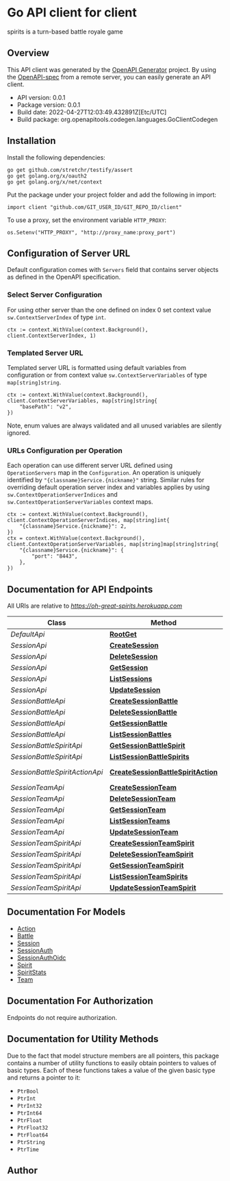# Go API client for client

spirits is a turn-based battle royale game

## Overview
This API client was generated by the [OpenAPI Generator](https://openapi-generator.tech) project.  By using the [OpenAPI-spec](https://www.openapis.org/) from a remote server, you can easily generate an API client.

- API version: 0.0.1
- Package version: 0.0.1
- Build date: 2022-04-27T12:03:49.432891Z[Etc/UTC]
- Build package: org.openapitools.codegen.languages.GoClientCodegen

## Installation

Install the following dependencies:

```shell
go get github.com/stretchr/testify/assert
go get golang.org/x/oauth2
go get golang.org/x/net/context
```

Put the package under your project folder and add the following in import:

```golang
import client "github.com/GIT_USER_ID/GIT_REPO_ID/client"
```

To use a proxy, set the environment variable `HTTP_PROXY`:

```golang
os.Setenv("HTTP_PROXY", "http://proxy_name:proxy_port")
```

## Configuration of Server URL

Default configuration comes with `Servers` field that contains server objects as defined in the OpenAPI specification.

### Select Server Configuration

For using other server than the one defined on index 0 set context value `sw.ContextServerIndex` of type `int`.

```golang
ctx := context.WithValue(context.Background(), client.ContextServerIndex, 1)
```

### Templated Server URL

Templated server URL is formatted using default variables from configuration or from context value `sw.ContextServerVariables` of type `map[string]string`.

```golang
ctx := context.WithValue(context.Background(), client.ContextServerVariables, map[string]string{
	"basePath": "v2",
})
```

Note, enum values are always validated and all unused variables are silently ignored.

### URLs Configuration per Operation

Each operation can use different server URL defined using `OperationServers` map in the `Configuration`.
An operation is uniquely identified by `"{classname}Service.{nickname}"` string.
Similar rules for overriding default operation server index and variables applies by using `sw.ContextOperationServerIndices` and `sw.ContextOperationServerVariables` context maps.

```
ctx := context.WithValue(context.Background(), client.ContextOperationServerIndices, map[string]int{
	"{classname}Service.{nickname}": 2,
})
ctx = context.WithValue(context.Background(), client.ContextOperationServerVariables, map[string]map[string]string{
	"{classname}Service.{nickname}": {
		"port": "8443",
	},
})
```

## Documentation for API Endpoints

All URIs are relative to *https://oh-great-spirits.herokuapp.com*

Class | Method | HTTP request | Description
------------ | ------------- | ------------- | -------------
*DefaultApi* | [**RootGet**](docs/DefaultApi.md#rootget) | **Get** / | 
*SessionApi* | [**CreateSession**](docs/SessionApi.md#createsession) | **Post** /sessions | 
*SessionApi* | [**DeleteSession**](docs/SessionApi.md#deletesession) | **Delete** /sessions/{sessionName} | 
*SessionApi* | [**GetSession**](docs/SessionApi.md#getsession) | **Get** /sessions/{sessionName} | 
*SessionApi* | [**ListSessions**](docs/SessionApi.md#listsessions) | **Get** /sessions | 
*SessionApi* | [**UpdateSession**](docs/SessionApi.md#updatesession) | **Put** /sessions/{sessionName} | 
*SessionBattleApi* | [**CreateSessionBattle**](docs/SessionBattleApi.md#createsessionbattle) | **Post** /sessions/{sessionName}/battles | 
*SessionBattleApi* | [**DeleteSessionBattle**](docs/SessionBattleApi.md#deletesessionbattle) | **Delete** /sessions/{sessionName}/battles/{battleName} | 
*SessionBattleApi* | [**GetSessionBattle**](docs/SessionBattleApi.md#getsessionbattle) | **Get** /sessions/{sessionName}/battles/{battleName} | 
*SessionBattleApi* | [**ListSessionBattles**](docs/SessionBattleApi.md#listsessionbattles) | **Get** /sessions/{sessionName}/battles | 
*SessionBattleSpiritApi* | [**GetSessionBattleSpirit**](docs/SessionBattleSpiritApi.md#getsessionbattlespirit) | **Get** /sessions/{sessionName}/battles/{battleName}/spirits/{spiritName} | 
*SessionBattleSpiritApi* | [**ListSessionBattleSpirits**](docs/SessionBattleSpiritApi.md#listsessionbattlespirits) | **Get** /sessions/{sessionName}/battles/{battleName}/spirits | 
*SessionBattleSpiritActionApi* | [**CreateSessionBattleSpiritAction**](docs/SessionBattleSpiritActionApi.md#createsessionbattlespiritaction) | **Post** /sessions/{sessionName}/battles/{battleName}/spirits/{spiritName}/actions | 
*SessionTeamApi* | [**CreateSessionTeam**](docs/SessionTeamApi.md#createsessionteam) | **Post** /sessions/{sessionName}/teams | 
*SessionTeamApi* | [**DeleteSessionTeam**](docs/SessionTeamApi.md#deletesessionteam) | **Delete** /sessions/{sessionName}/teams/{teamName} | 
*SessionTeamApi* | [**GetSessionTeam**](docs/SessionTeamApi.md#getsessionteam) | **Get** /sessions/{sessionName}/teams/{teamName} | 
*SessionTeamApi* | [**ListSessionTeams**](docs/SessionTeamApi.md#listsessionteams) | **Get** /sessions/{sessionName}/teams | 
*SessionTeamApi* | [**UpdateSessionTeam**](docs/SessionTeamApi.md#updatesessionteam) | **Put** /sessions/{sessionName}/teams/{teamName} | 
*SessionTeamSpiritApi* | [**CreateSessionTeamSpirit**](docs/SessionTeamSpiritApi.md#createsessionteamspirit) | **Post** /sessions/{sessionName}/teams/{teamName}/spirits | 
*SessionTeamSpiritApi* | [**DeleteSessionTeamSpirit**](docs/SessionTeamSpiritApi.md#deletesessionteamspirit) | **Delete** /sessions/{sessionName}/teams/{teamName}/spirits/{spiritName} | 
*SessionTeamSpiritApi* | [**GetSessionTeamSpirit**](docs/SessionTeamSpiritApi.md#getsessionteamspirit) | **Get** /sessions/{sessionName}/teams/{teamName}/spirits/{spiritName} | 
*SessionTeamSpiritApi* | [**ListSessionTeamSpirits**](docs/SessionTeamSpiritApi.md#listsessionteamspirits) | **Get** /sessions/{sessionName}/teams/{teamName}/spirits | 
*SessionTeamSpiritApi* | [**UpdateSessionTeamSpirit**](docs/SessionTeamSpiritApi.md#updatesessionteamspirit) | **Put** /sessions/{sessionName}/teams/{teamName}/spirits/{spiritName} | 


## Documentation For Models

 - [Action](docs/Action.md)
 - [Battle](docs/Battle.md)
 - [Session](docs/Session.md)
 - [SessionAuth](docs/SessionAuth.md)
 - [SessionAuthOidc](docs/SessionAuthOidc.md)
 - [Spirit](docs/Spirit.md)
 - [SpiritStats](docs/SpiritStats.md)
 - [Team](docs/Team.md)


## Documentation For Authorization

 Endpoints do not require authorization.


## Documentation for Utility Methods

Due to the fact that model structure members are all pointers, this package contains
a number of utility functions to easily obtain pointers to values of basic types.
Each of these functions takes a value of the given basic type and returns a pointer to it:

* `PtrBool`
* `PtrInt`
* `PtrInt32`
* `PtrInt64`
* `PtrFloat`
* `PtrFloat32`
* `PtrFloat64`
* `PtrString`
* `PtrTime`

## Author



